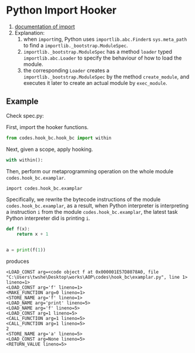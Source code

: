 # Python Import Hooker

1. [documentation of import](https://docs.python.org/3/reference/import.html)
2. Explanation:
   1. when `import`ing, Python uses `importlib.abc.Finder`s `sys.meta_path` to find a
   `importlib._bootstrap.ModuleSpec`.
   2. `importlib._bootstrap.ModuleSpec` has a method `loader` typed  `importlib.abc.Loader` to
   specify the behaviour of how to load the module.
   3. the corresponding `Loader` creates a `importlib._bootstrap.ModuleSpec` by the method `create_module`,
   and executes it later to create an actual module by `exec_module`.
   
## Example

Check spec.py:

First, import the hooker functions.

```python
from codes.hook_bc.hook_bc import within
```

Next, given a scope, apply hooking. 
```python
with within():
```

Then, perform our metaprogramming operation on the whole module `codes.hook_bc.examplar`.
```
import codes.hook_bc.examplar
```

Specifically, we rewrite the bytecode instructions of the module `codes.hook_bc.examplar`,
as a result, when Python interpreter is interpreting a instruction `i` from the module `codes.hook_bc.examplar`,
the latest task Python interpreter did is printing `i`.  


```python
def f(x):
    return x + 1


a = print(f(1))
```

produces

```
<LOAD_CONST arg=<code object f at 0x000001E57D8078A0, file "C:\Users\twshe\Desktop\works\AOP\codes\hook_bc\examplar.py", line 1> lineno=1>
<LOAD_CONST arg='f' lineno=1>
<MAKE_FUNCTION arg=0 lineno=1>
<STORE_NAME arg='f' lineno=1>
<LOAD_NAME arg='print' lineno=5>
<LOAD_NAME arg='f' lineno=5>
<LOAD_CONST arg=1 lineno=5>
<CALL_FUNCTION arg=1 lineno=5>
<CALL_FUNCTION arg=1 lineno=5>
2
<STORE_NAME arg='a' lineno=5>
<LOAD_CONST arg=None lineno=5>
<RETURN_VALUE lineno=5>
```
